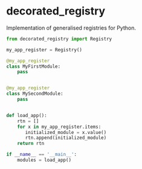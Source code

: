 decorated_registry
==================

Implementation of generalised registries for Python.

```python
from decorated_registry import Registry

my_app_register = Registry()

@my_app_register
class MyFirstModule:
    pass


@my_app_register
class MySecondModule:
    pass


def load_app():
    rtn = []
    for x in my_app_register.items:
       initialized_module = x.value() 
       rtn.append(initialized_module)
    return rtn

if __name__ == '__main__':
    modules = load_app()
```
